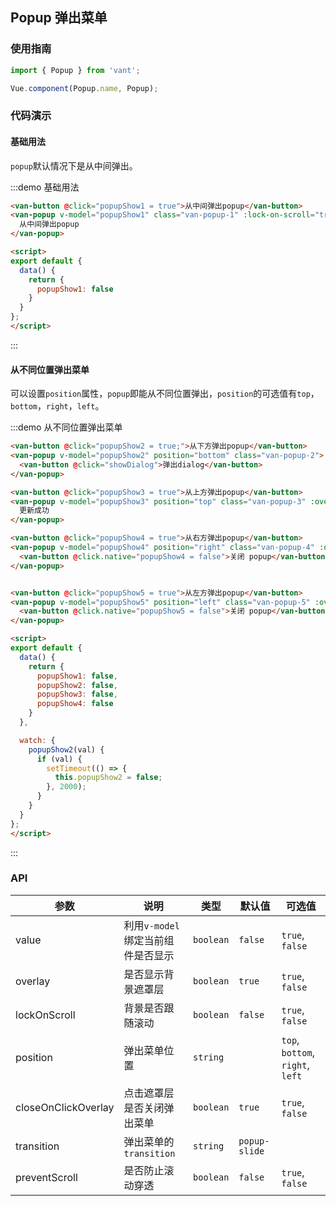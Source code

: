 <style>
.demo-popup {
  .van-button {
    margin: 10px 15px;
  }

  .van-popup-1 {
    width: 60%;
    box-sizing: border-box;
    padding: 20px;
    border-radius: 5px;
    text-align: center;
  }

  .van-popup-2 {
    width: 100%;
    height: 200px;
    box-sizing: border-box;
    padding: 20px;
  }

  .van-popup-3 {
    line-height: 50px;
    text-align: center;
    background-color: rgba(0, 0, 0, 0.701961);
    color: #fff;
  }

  .van-popup-4,
  .van-popup-5 {
    width: 100%;
    height: 100%;
  }
}
</style>

<script>
import Dialog from 'packages/dialog';

export default {
  data() {
    return {
      popupShow1: false,
      popupShow2: false,
      popupShow3: false,
      popupShow4: false,
      popupShow5: false
    }
  },

  watch: {
    popupShow3(val) {
      if (val) {
        setTimeout(() => {
          this.popupShow3 = false;
        }, 2000);
      }
    }
  },

  methods: {
    showDialog() {
      Dialog.confirm({
        title: 'confirm标题',
        message: '弹窗提示文字，左右始终距离边20PX，上下距离20PX，文字左对齐。弹窗提示文字，左右始终距离边20PX，上下距离20PX，文字左对齐。'
      }).then((action) => {
        console.log(action);
      }, (error) => {
        console.log(error);
      });
    }
  }
};
</script>

## Popup 弹出菜单

### 使用指南
``` javascript
import { Popup } from 'vant';

Vue.component(Popup.name, Popup);
```

### 代码演示

#### 基础用法

`popup`默认情况下是从中间弹出。

:::demo 基础用法
```html
<van-button @click="popupShow1 = true">从中间弹出popup</van-button>
<van-popup v-model="popupShow1" class="van-popup-1" :lock-on-scroll="true">
  从中间弹出popup
</van-popup>

<script>
export default {
  data() {
    return {
      popupShow1: false
    }
  }
};
</script>
```
:::

#### 从不同位置弹出菜单

可以设置`position`属性，`popup`即能从不同位置弹出，`position`的可选值有`top`，`bottom`，`right`，`left`。

:::demo 从不同位置弹出菜单
```html
<van-button @click="popupShow2 = true;">从下方弹出popup</van-button>
<van-popup v-model="popupShow2" position="bottom" class="van-popup-2">
  <van-button @click="showDialog">弹出dialog</van-button>
</van-popup>

<van-button @click="popupShow3 = true">从上方弹出popup</van-button>
<van-popup v-model="popupShow3" position="top" class="van-popup-3" :overlay="false">
  更新成功
</van-popup>

<van-button @click="popupShow4 = true">从右方弹出popup</van-button>
<van-popup v-model="popupShow4" position="right" class="van-popup-4" :overlay="false">
  <van-button @click.native="popupShow4 = false">关闭 popup</van-button>
</van-popup>


<van-button @click="popupShow5 = true">从左方弹出popup</van-button>
<van-popup v-model="popupShow5" position="left" class="van-popup-5" :overlay="false">
  <van-button @click.native="popupShow5 = false">关闭 popup</van-button>
</van-popup>

<script>
export default {
  data() {
    return {
      popupShow1: false,
      popupShow2: false,
      popupShow3: false,
      popupShow4: false
    }
  },

  watch: {
    popupShow2(val) {
      if (val) {
        setTimeout(() => {
          this.popupShow2 = false;
        }, 2000);
      }
    }
  }
};
</script>
```
:::

### API

| 参数       | 说明      | 类型       | 默认值       | 可选值       |
|-----------|-----------|-----------|-------------|-------------|
| value | 利用`v-model`绑定当前组件是否显示 | `boolean`  | `false` | `true`, `false`  |
| overlay | 是否显示背景遮罩层 | `boolean`  | `true` | `true`, `false`  |
| lockOnScroll | 背景是否跟随滚动 | `boolean`  | `false` | `true`, `false`  |
| position | 弹出菜单位置 | `string`  |  | `top`, `bottom`, `right`, `left`  |
| closeOnClickOverlay | 点击遮罩层是否关闭弹出菜单 | `boolean`  | `true` | `true`, `false`  |
| transition | 弹出菜单的`transition` | `string`  | `popup-slide` |   |
| preventScroll | 是否防止滚动穿透 | `boolean`  | `false` |  `true`, `false` |
